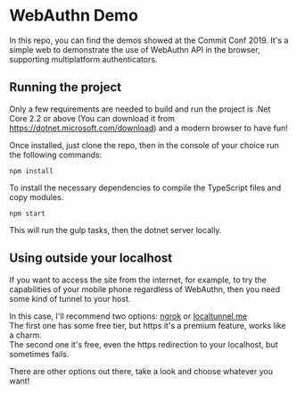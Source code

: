 # WebAuthn Demo

In this repo, you can find the demos showed at the Commit Conf 2019. It's a simple web to demonstrate the use of WebAuthn API in the browser, supporting multiplatform authenticators.

## Running the project

Only a few requirements are needed to build and run the project is .Net Core 2.2 or above (You can download it from https://dotnet.microsoft.com/download) and a modern browser to have fun!

Once installed, just clone the repo, then in the console of your choice run the following commands:
```
npm install
```
To install the necessary dependencies to compile the TypeScript files and copy modules.

```
npm start
```
This will run the gulp tasks, then the dotnet server locally.

## Using outside your localhost

If you want to access the site from the internet, for example, to try the capabilities of your mobile phone regardless of WebAuthn, then you need some kind of tunnel to your host.

In this case, I'll recommend two options: [ngrok](https://ngrok.com/) or [localtunnel.me](https://github.com/localtunnel/localtunnel)  
The first one has some free tier, but https it's a premium feature, works like a charm.  
The second one it's free, even the https redirection to your localhost, but sometimes fails.

There are other options out there, take a look and choose whatever you want!